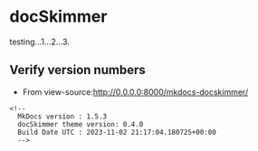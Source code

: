 # docSkimmer
testing...1...2...3.

## Verify version numbers

* From view-source:http://0.0.0.0:8000/mkdocs-docskimmer/

```
<!--
  MkDocs version : 1.5.3
  docSkimmer theme version: 0.4.0
  Build Date UTC : 2023-11-02 21:17:04.180725+00:00
  -->
```
